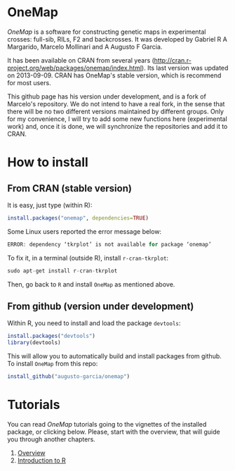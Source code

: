 # OneMap

_OneMap_ is a software for constructing genetic maps in experimental
crosses: full-sib, RILs, F2 and backcrosses. It was developed by
Gabriel R A Margarido, Marcelo Mollinari and A Augusto F Garcia.

It has been available on CRAN from several years
(http://cran.r-project.org/web/packages/onemap/index.html). Its last
version was updated on 2013-09-09. CRAN has OneMap's stable version,
which is recommend for most users.

This github page has his version under development, and is a fork of
Marcelo's repository. We do not intend to have a real fork, in the
sense that there will be no two different versions maintained by
different groups. Only for my convenience, I will try to add some new
functions here (experimental work) and, once it is done, we will
synchronize the repositories and add it to CRAN.

# How to install

## From CRAN (stable version)

It is easy, just type (within R):

```R
install.packages("onemap", dependencies=TRUE)
```

Some Linux users reported the error message below:

```R
ERROR: dependency ‘tkrplot’ is not available for package ‘onemap’
```

To fix it, in a terminal (outside R), install `r-cran-tkrplot`:

```R
sudo apt-get install r-cran-tkrplot
```

Then, go back to `R` and install `OneMap` as mentioned above.

## From github (version under development)

Within R, you need to install and load the package `devtools`:

```R
install.packages("devtools")
library(devtools)
```

This will allow you to automatically build and install packages from
github. To install `OneMap` from this repo:

```R
install_github("augusto-garcia/onemap")
```

# Tutorials

You can read _OneMap_ tutorials going to the vignettes of the
installed package, or clicking below. Please, start with the overview,
that will guide you through another chapters.

1. [Overview]()
2. [Introduction to R]()
